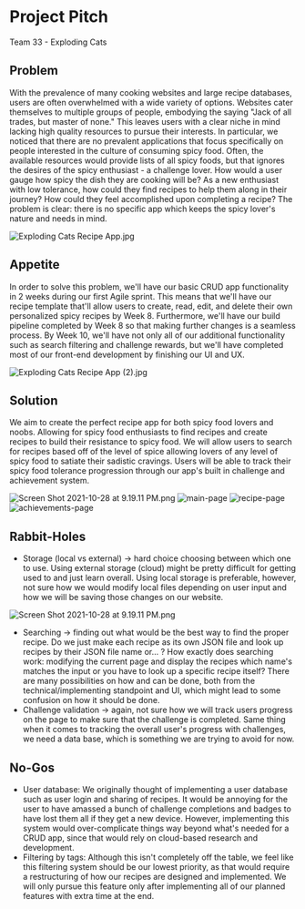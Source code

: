 # Project Pitch

Team 33 - Exploding Cats

## Problem

With the prevalence of many cooking websites and large recipe databases, users are often overwhelmed with a wide variety of options. Websites cater themselves to multiple groups of people, embodying the saying "Jack of all trades, but master of none." This leaves users with a clear niche in mind lacking high quality resources to pursue their interests. In particular, we noticed that there are no prevalent applications that focus specifically on people interested in the culture of consuming spicy food. Often, the available resources would provide lists of all spicy foods, but that ignores the desires of the spicy enthusiast -  a challenge lover. How would a user gauge how spicy the dish they are cooking will be? As a new enthusiast with low tolerance, how could they find recipes to help them along in their journey? How could they feel accomplished upon completing a recipe? The problem is clear: there is no specific app which keeps the spicy lover's nature and needs in mind.

![Exploding Cats Recipe App.jpg](./Exploding_Cats_Recipe_App.jpg)

## Appetite

In order to solve this problem, we'll have our basic CRUD app functionality in 2 weeks during our first Agile sprint. This means that we'll have our recipe template that'll allow users to create, read, edit, and delete their own personalized spicy recipes by Week 8. Furthermore, we'll have our build pipeline completed by Week 8 so that making further changes is a seamless process. By Week 10, we'll have not only all of our additional functionality such as search filtering and challenge rewards, but we'll have completed most of our front-end development by finishing our UI and UX. 

![Exploding Cats Recipe App (2).jpg](./Exploding_Cats_Recipe_App_(2).jpg)

## Solution

We aim to create the perfect recipe app for both spicy food lovers and noobs. Allowing for spicy food enthusiasts to find recipes and create recipes to build their resistance to spicy food. We will allow users to search for recipes based off of the level of spice allowing lovers of any level of spicy food to satiate their sadistic cravings. Users will be able to track their spicy food tolerance progression through our app's built in challenge and achievement system. 

![Screen Shot 2021-10-28 at 9.19.11 PM.png](./Screen_Shot_2021-10-28_at_9.19.11_PM.png)
![main-page](./../brainstorm/wireframe-main-page.jpg)
![recipe-page](./../brainstorm/wireframe-recipe-page.jpg)
![achievements-page](./../brainstorm/wireframe-achievements.jpg)

## Rabbit-Holes

- Storage (local vs external) → hard choice choosing between which one to use. Using external storage (cloud) might be pretty difficult for getting used to and just learn overall. Using local storage is preferable, however, not sure how we would modify local files depending on user input and how we will be saving those changes on our website.

![Screen Shot 2021-10-28 at 9.19.11 PM.png](./database.drawio.png)

- Searching → finding out what would be the best way to find the proper recipe. Do we just make each recipe as its own JSON file and look up recipes by their JSON file name or... ? How exactly does searching work: modifying the current page and display the recipes which name's matches the input or you have to look up a specific recipe itself? There are many possibilities on how and can be done, both from the technical/implementing standpoint and UI, which might lead to some confusion on how it should be done.
- Challenge validation → again, not sure how we will track users progress on the page to make sure that the challenge is completed. Same thing when it comes to tracking the overall user's progress with challenges, we need a data base, which is something we are trying to avoid for now.

## No-Gos

- User database: We originally thought of implementing a user database such as user login and sharing of recipes. It would be annoying for the user to have amassed a bunch of challenge completions and badges to have lost them all if they get a new device. However, implementing this system would over-complicate things way beyond what's needed for a CRUD app, since that would rely on cloud-based research and development.
- Filtering by tags: Although this isn't completely off the table, we feel like this filtering system should be our lowest priority, as that would require a restructuring of how our recipes are designed and implemented. We will only pursue this feature only after implementing all of our planned features with extra time at the end.
